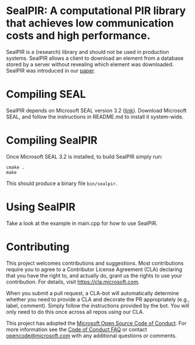 # SealPIR: A computational PIR library that achieves low communication costs and high performance.

SealPIR is a (research) library and should not be used in production systems. SealPIR allows a client to download an element from a database stored by a server without revealing which element was downloaded. SealPIR was introduced in our [paper](https://eprint.iacr.org/2017/1142.pdf).


# Compiling SEAL

SealPIR depends on Microsoft SEAL version 3.2 ([link](https://www.microsoft.com/en-us/research/project/simple-encrypted-arithmetic-library/)). Download Microsoft SEAL, and follow the instructions in README.md to install it system-wide.

# Compiling SealPIR

Once Microsoft SEAL 3.2 is installed, to build SealPIR simply run:

	cmake .
	make
	
This should produce a binary file ``bin/sealpir``.

# Using SealPIR

Take a look at the example in main.cpp for how to use SealPIR.

# Contributing

This project welcomes contributions and suggestions.  Most contributions require you to agree to a
Contributor License Agreement (CLA) declaring that you have the right to, and actually do, grant us
the rights to use your contribution. For details, visit https://cla.microsoft.com.

When you submit a pull request, a CLA-bot will automatically determine whether you need to provide
a CLA and decorate the PR appropriately (e.g., label, comment). Simply follow the instructions
provided by the bot. You will only need to do this once across all repos using our CLA.

This project has adopted the [Microsoft Open Source Code of Conduct](https://opensource.microsoft.com/codeofconduct/).
For more information see the [Code of Conduct FAQ](https://opensource.microsoft.com/codeofconduct/faq/) or
contact [opencode@microsoft.com](mailto:opencode@microsoft.com) with any additional questions or comments.
